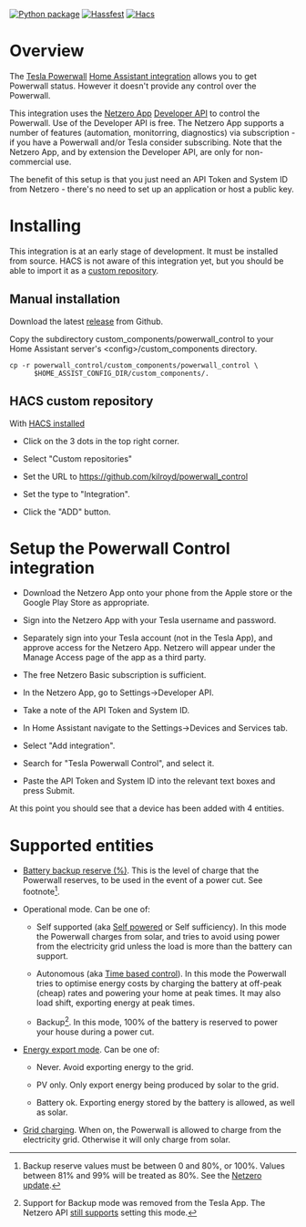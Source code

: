 [![Python package](https://github.com/kilroyd/powerwall_control/actions/workflows/python-package.yml/badge.svg)](https://github.com/kilroyd/powerwall_control/actions/workflows/python-package.yml)
[![Hassfest](https://github.com/kilroyd/powerwall_control/actions/workflows/hassfest.yaml/badge.svg)](https://github.com/kilroyd/powerwall_control/actions/workflows/hassfest.yaml)
[![Hacs](https://github.com/kilroyd/powerwall_control/actions/workflows/validate.yaml/badge.svg)](https://github.com/kilroyd/powerwall_control/actions/workflows/validate.yaml)

# Overview

The [Tesla Powerwall](https://www.tesla.com/powerwall) [Home Assistant
integration](https://www.home-assistant.io/integrations/powerwall/)
allows you to get Powerwall status. However it doesn't provide any
control over the Powerwall.

This integration uses the [Netzero App](https://www.netzero.energy)
[Developer API](https://docs.netzero.energy/docs/tesla/API) to control
the Powerwall. Use of the Developer API is free. The Netzero App
supports a number of features (automation, monitorring, diagnostics)
via subscription - if you have a Powerwall and/or Tesla consider
subscribing. Note that the Netzero App, and by extension the Developer
API, are only for non-commercial use.

The benefit of this setup is that you just need an API Token and
System ID from Netzero - there's no need to set up an application or
host a public key.

# Installing

This integration is at an early stage of development. It must be
installed from source. HACS is not aware of this integration yet, but
you should be able to import it as a [custom
repository](https://www.hacs.xyz/docs/faq/custom_repositories/).

## Manual installation

Download the latest
[release](https://github.com/kilroyd/powerwall_control/releases) from
Github.

Copy the subdirectory custom_components/powerwall_control to your Home
Assistant server's &lt;config&gt;/custom_components directory.

    cp -r powerwall_control/custom_components/powerwall_control \
          $HOME_ASSIST_CONFIG_DIR/custom_components/.

## HACS custom repository

With [HACS installed](https://www.hacs.xyz/docs/use/download/download/)

* Click on the 3 dots in the top right corner.

* Select "Custom repositories"

* Set the URL to https://github.com/kilroyd/powerwall_control

* Set the type to "Integration".

* Click the "ADD" button.

# Setup the Powerwall Control integration

* Download the Netzero App onto your phone from the Apple store or the
  Google Play Store as appropriate.

* Sign into the Netzero App with your Tesla username and password.

* Separately sign into your Tesla account (not in the Tesla App), and
  approve access for the Netzero App. Netzero will appear under the
  Manage Access page of the app as a third party.

* The free Netzero Basic subscription is sufficient.

* In the Netzero App, go to Settings->Developer API.

* Take a note of the API Token and System ID.

* In Home Assistant navigate to the Settings->Devices and Services
  tab.

* Select "Add integration".

* Search for "Tesla Powerwall Control", and select it.

* Paste the API Token and System ID into the relevant text boxes and
  press Submit.

At this point you should see that a device has been added with 4 entities.

# Supported entities

* [Battery backup reserve
  (%)](https://www.tesla.com/en_gb/support/energy/powerwall/mobile-app/backup-reserve). This
  is the level of charge that the Powerwall reserves, to be used in
  the event of a power cut. See footnote[^1].

* Operational mode. Can be one of:

  - Self supported (aka [Self
    powered](https://www.tesla.com/en_gb/support/energy/powerwall/mobile-app/self-powered)
    or Self sufficiency). In this mode the Powerwall charges from
    solar, and tries to avoid using power from the electricity grid
    unless the load is more than the battery can support.

  - Autonomous (aka [Time based
    control](https://www.tesla.com/en_gb/support/energy/powerwall/mobile-app/time-based-control)).
    In this mode the Powerwall tries to optimise energy costs by
    charging the battery at off-peak (cheap) rates and powering your
    home at peak times. It may also load shift, exporting energy at
    peak times.

  - Backup[^2]. In this mode, 100% of the battery is reserved to power your
    house during a power cut.

* [Energy export
  mode](https://www.tesla.com/en_gb/support/energy/powerwall/mobile-app/advanced-settings#energy-exports-anchor).
  Can be one of:

  - Never. Avoid exporting energy to the grid.

  - PV only. Only export energy being produced by solar to the grid.

  - Battery ok. Exporting energy stored by the battery is allowed, as
    well as solar.

* [Grid
  charging](https://www.tesla.com/en_gb/support/energy/powerwall/mobile-app/advanced-settings#grid-charging-anchor).
  When on, the Powerwall is allowed to charge from the electricity
  grid. Otherwise it will only charge from solar.

[^1]: Backup reserve values must be between 0 and 80%, or 100%. Values
  between 81% and 99% will be treated as 80%. See the [Netzero
  update](https://docs.netzero.energy/docs/tesla/BackupReserveUpdate).

[^2]: Support for Backup mode was removed from the Tesla App. The
  Netzero API [still
  supports](https://docs.netzero.energy/docs/tesla/BackupMode) setting
  this mode.
